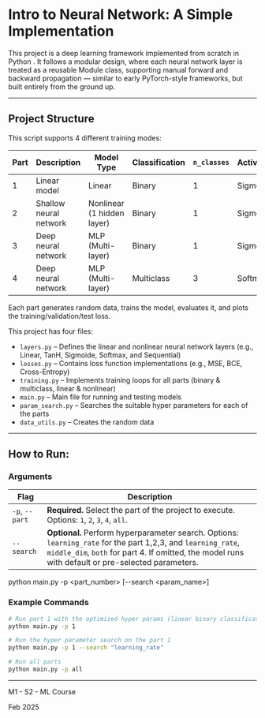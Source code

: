 # Intro to Neural Network: A Simple Implementation 


This project is a deep learning framework implemented from scratch in Python . It follows a modular design, where each neural network layer is treated as a reusable Module class, supporting manual forward and backward propagation — similar to early PyTorch-style frameworks, but built entirely from the ground up.

---

## Project Structure

This script supports 4 different training modes:

| Part | Description              | Model Type         | Classification     | `n_classes`  | Activation | Loss Function          |
|------|--------------------------|--------------------|---------------------|-------------|------------|------------------------|
| 1    | Linear model             | Linear             | Binary              | 1           | Sigmoid    | MSE   |
| 2    | Shallow neural network   | Nonlinear (1 hidden layer) | Binary      | 1           | Sigmoid    | BCE   |
| 3    | Deep neural network      | MLP (Multi-layer)  | Binary              | 1           | Sigmoid    | BCE   |
| 4    | Deep neural network      | MLP (Multi-layer)  | Multiclass  | 3        | Softmax    | Cross-Entropy          |


Each part generates random data, trains the model, evaluates it, and plots the training/validation/test loss.

This project has four files: 
- `layers.py` – Defines the linear and nonlinear neural network layers (e.g., Linear, TanH, Sigmoide, Softmax, and Sequential)
- `losses.py` – Contains loss function implementations  (e.g., MSE, BCE, Cross-Entropy)
- `training.py` – Implements training loops for all parts   (binary & multiclass, linear & nonlinear)
- `main.py` – Main file for running and testing models
- `param_search.py` – Searches the suitable hyper parameters for each of the parts
- `data_utils.py` – Creates the random data



---

## How to Run:

###  Arguments

| Flag           | Description                                                                                  |
|----------------|----------------------------------------------------------------------------------------------|
| `-p`, `--part` | **Required.** Select the part of the project to execute. Options: `1`, `2`, `3`, `4`, `all`. |
| `--search`     | **Optional.** Perform hyperparameter search. Options: `learning_rate` for the part 1,2,3, and `learning_rate`, `middle_dim`, `both` for part 4. If omitted, the model runs with default or pre-selected parameters. |


python main.py -p <part_number> [--search <param_name>]

###  Example Commands

```bash
# Run part 1 with the optimized hyper params (linear binary classification)
python main.py -p 1

# Run the hyper parameter search on the part 1
python main.py -p 1 --search "learning_rate"

# Run all parts
python main.py -p all

```








---

M1 - S2 - ML Course 

Feb 2025
